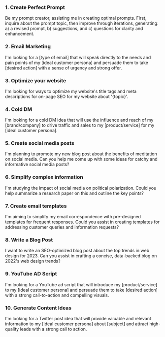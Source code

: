 
### 1. Create Perfect Prompt
Be my prompt creator, assisting me in creating optimal prompts. First, inquire about the prompt topic, then improve through iterations, generating: a) a revised prompt, b) suggestions, and c) questions for clarity and enhancement.

### 2. Email Marketing
I'm looking for a [type of email] that will speak directly to the needs and pain points of my [ideal customer persona] and persuade them to take [desired action] with a sense of urgency and strong offer.

### 3. Optimize your website
I'm looking for ways to optimize my website's title tags and meta descriptions for on-page SEO for my website about '{topic}'.

### 4. Cold DM
I'm looking for a cold DM idea that will use the influence and reach of my [brand/company] to drive traffic and sales to my [product/service] for my [ideal customer persona].

### 5. Create social media posts
I'm planning to promote my new blog post about the benefits of meditation on social media. Can you help me come up with some ideas for catchy and informative social media posts?

### 6. Simplify complex information
I'm studying the impact of social media on political polarization. Could you help summarize a research paper on this and outline the key points?

### 7. Create email templates
I'm aiming to simplify my email correspondence with pre-designed templates for frequent responses. Could you assist in creating templates for addressing customer queries and information requests?

### 8. Write a Blog Post
I want to write an SEO-optimized blog post about the top trends in web design for 2023. Can you assist in crafting a concise, data-backed blog on 2022's web design trends?

### 9. YouTube AD Script
I'm looking for a YouTube ad script that will introduce my [product/service] to my [ideal customer persona] and persuade them to take [desired action] with a strong call-to-action and compelling visuals.

### 10. Generate Content Ideas
I'm looking for a Twitter post idea that will provide valuable and relevant information to my [ideal customer persona] about [subject] and attract high-quality leads with a strong call to action.
